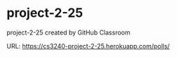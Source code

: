 # project-2-25
project-2-25 created by GitHub Classroom

URL: https://cs3240-project-2-25.herokuapp.com/polls/
